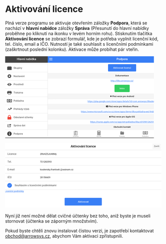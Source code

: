 
# Aktivování licence

Plná verze programu se aktivuje otevřením záložky **Podpora**, která se nachází v **hlavní nabídce** záložky **Správa** (Přesunutí do hlavní nabídky proběhne po kliknutí na ikonku v levém horním rohu). Stisknutím tlačítka **Aktivování licence** se zobrazí formulář, kde je potřeba vyplnit licenční kód, tel. číslo, email a IČO. Nutností je také souhlasit s licenčními podmínkami (zaškrtnout poslední kolonku).
Aktivace může probíhat pár vteřin.

![](img/license1.png)

![](img/license.png)

Nyní již není možné dělat cvičné účtenky bez toho, aniž byste je museli stornovat (účtenka se záporným množstvím).

Pokud byste chtěli znovu instalovat čistou verzi, je zapotřebí kontaktovat obchod@arrowsys.cz, abychom Vám aktivaci zpřístupnili.
